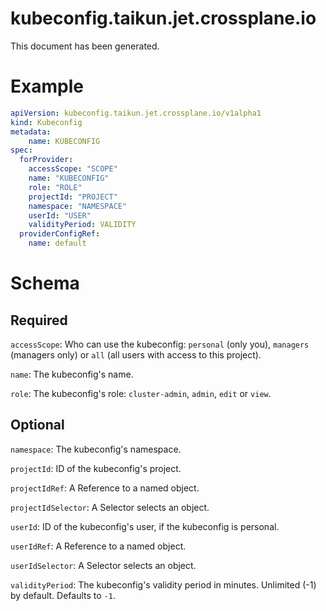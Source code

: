 
kubeconfig.taikun.jet.crossplane.io
===================================


This document has been generated.
  

# Example


```yaml
apiVersion: kubeconfig.taikun.jet.crossplane.io/v1alpha1
kind: Kubeconfig
metadata:
    name: KUBECONFIG
spec:
  forProvider:
    accessScope: "SCOPE"
    name: "KUBECONFIG"
    role: "ROLE"
    projectId: "PROJECT"
    namespace: "NAMESPACE"
    userId: "USER"
    validityPeriod: VALIDITY
  providerConfigRef:
    name: default

```  

# Schema
  

## Required
  
`accessScope`: Who can use the kubeconfig: `personal` (only you), `managers` (managers only) or `all` (all users with access to this project).
  
`name`: The kubeconfig's name.
  
`role`: The kubeconfig's role: `cluster-admin`, `admin`, `edit` or `view`.
  

## Optional
  
`namespace`: The kubeconfig's namespace.
  
`projectId`: ID of the kubeconfig's project.
  
`projectIdRef`: A Reference to a named object.
  
`projectIdSelector`: A Selector selects an object.
  
`userId`: ID of the kubeconfig's user, if the kubeconfig is personal.
  
`userIdRef`: A Reference to a named object.
  
`userIdSelector`: A Selector selects an object.
  
`validityPeriod`: The kubeconfig's validity period in minutes. Unlimited (-1) by default. Defaults to `-1`.
  
